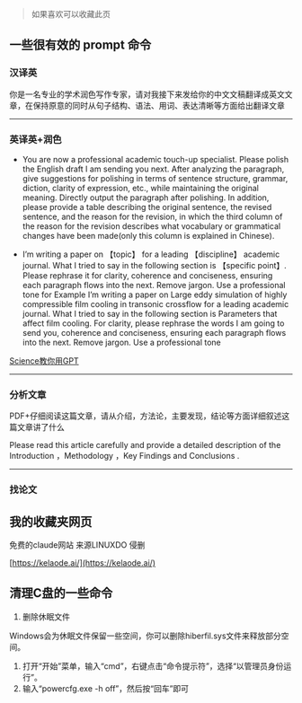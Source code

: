 >>>
>
>如果喜欢可以收藏此页
>
>>>


## 一些很有效的 prompt 命令

### 汉译英

你是一名专业的学术润色写作专家，请对我接下来发给你的中文文稿翻译成英文文章，在保持原意的同时从句子结构、语法、用词、表达清晰等方面给出翻译文章

---
### 英译英+润色

- You are now a professional academic touch-up specialist. Please polish the English draft I am sending you next. After analyzing the paragraph, give suggestions for polishing in terms of sentence structure, grammar, diction, clarity of expression, etc., while maintaining the original meaning. Directly output the paragraph after polishing. In addition, please provide a table describing the original sentence, the revised sentence, and the reason for the revision, in which the third column of the reason for the revision describes what vocabulary or grammatical changes have been made(only this column is explained in Chinese).

- I’m writing a paper on 【topic】 for a leading 【discipline】 academic journal. What I tried to say in the following section is 【specific point】. Please rephrase it for clarity, coherence and conciseness, ensuring each paragraph flows into the next. Remove jargon. Use a professional tone
 for Example
I’m writing a paper on Large eddy simulation of highly compressible film cooling in transonic crossflow for a leading academic journal. What I tried to say in the following section is Parameters that affect film cooling. For clarity, please rephrase the words I am going to send you, coherence and conciseness, ensuring each paragraph flows into the next. Remove jargon. Use a professional tone

[Science教你用GPT]()

---
### 分析文章 

PDF+仔细阅读这篇文章，请从介绍，方法论，主要发现，结论等方面详细叙述这篇文章讲了什么

Please  read this article carefully and provide a detailed description of the Introduction ，Methodology ，Key Findings and Conclusions .

---
### 找论文


## 我的收藏夹网页  
免费的claude网站  来源LINUXDO 侵删

[https://kelaode.ai/](https://kelaode.ai/)

## 清理C盘的一些命令 
1. 删除休眠文件

Windows会为休眠文件保留一些空间，你可以删除hiberfil.sys文件来释放部分空间。
1. 打开“开始”菜单，输入“cmd”，右键点击“命令提示符”，选择“以管理员身份运行”。
2. 输入“powercfg.exe -h off”，然后按“回车”即可
